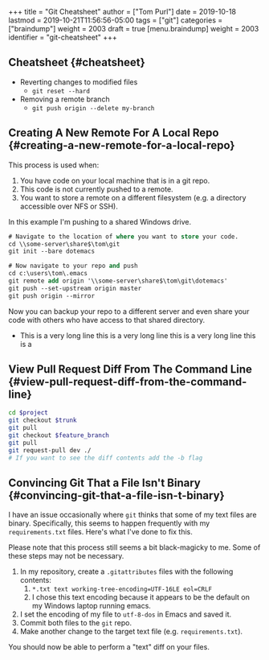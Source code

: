 +++
title = "Git Cheatsheet"
author = ["Tom Purl"]
date = 2019-10-18
lastmod = 2019-10-21T11:56:56-05:00
tags = ["git"]
categories = ["braindump"]
weight = 2003
draft = true
[menu.braindump]
  weight = 2003
  identifier = "git-cheatsheet"
+++

## Cheatsheet {#cheatsheet}

-   Reverting changes to modified files
    -   `git reset --hard`
-   Removing a remote branch
    -   `git push origin --delete my-branch`


## Creating A New Remote For A Local Repo {#creating-a-new-remote-for-a-local-repo}

This process is used when:

1.  You have code on your local machine that is in a git repo.
2.  This code is not currently pushed to a remote.
3.  You want to store a remote on a different filesystem (e.g. a
    directory accessible over NFS or SSH).

In this example I'm pushing to a shared Windows drive.

```ps
# Navigate to the location of where you want to store your code.
cd \\some-server\share$\tom\git
git init --bare dotemacs

# Now navigate to your repo and push
cd c:\users\tom\.emacs
git remote add origin '\\some-server\share$\tom\git\dotemacs'
git push --set-upstream origin master
git push origin --mirror
```

Now you can backup your repo to a different server and even share your
code with others who have access to that shared directory.

-   This is a very long line this is a very long line this is a
    very long line this is a


## View Pull Request Diff From The Command Line {#view-pull-request-diff-from-the-command-line}

```sh
cd $project
git checkout $trunk
git pull
git checkout $feature_branch
git pull
git request-pull dev ./
# If you want to see the diff contents add the -b flag
```


## Convincing Git That a File Isn't Binary {#convincing-git-that-a-file-isn-t-binary}

I have an issue occasionally where `git` thinks that some of my text files are
binary. Specifically, this seems to happen frequently with my `requirements.txt`
files. Here's what I've done to fix this.

Please note that this process still seems a bit black-magicky to me. Some of
these steps may not be necessary.

1.  In my repository, create a `.gitattributes` files with the following contents:
    1.  `*.txt text working-tree-encoding=UTF-16LE eol=CRLF`
    2.  I chose this text encoding because it appears to be the default on my
        Windows laptop running emacs.
2.  I set the encoding of my file to `utf-8-dos` in Emacs and saved it.
3.  Commit both files to the `git` repo.
4.  Make another change to the target text file (e.g. `requirements.txt`).

You should now be able to perform a "text" diff on your files.
